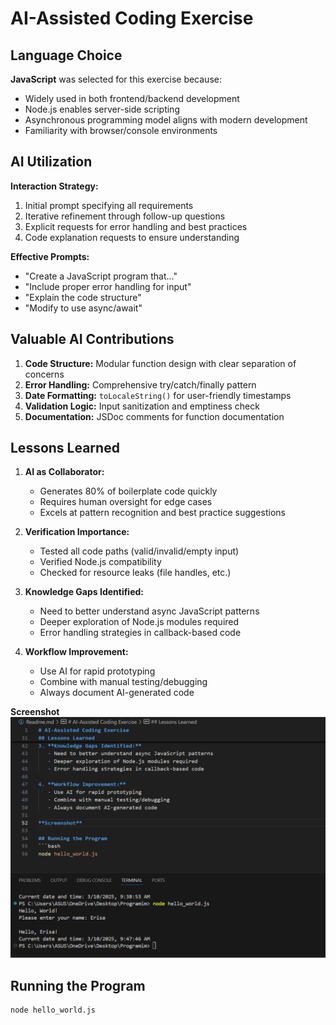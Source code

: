 # AI-Assisted Coding Exercise

## Language Choice
**JavaScript** was selected for this exercise because:
- Widely used in both frontend/backend development
- Node.js enables server-side scripting
- Asynchronous programming model aligns with modern development
- Familiarity with browser/console environments

## AI Utilization
**Interaction Strategy:**
1. Initial prompt specifying all requirements
2. Iterative refinement through follow-up questions
3. Explicit requests for error handling and best practices
4. Code explanation requests to ensure understanding

**Effective Prompts:**
- "Create a JavaScript program that..."
- "Include proper error handling for input"
- "Explain the code structure"
- "Modify to use async/await"

## Valuable AI Contributions
1. **Code Structure:** Modular function design with clear separation of concerns
2. **Error Handling:** Comprehensive try/catch/finally pattern
3. **Date Formatting:** `toLocaleString()` for user-friendly timestamps
4. **Validation Logic:** Input sanitization and emptiness check
5. **Documentation:** JSDoc comments for function documentation


## Lessons Learned
1. **AI as Collaborator:** 
   - Generates 80% of boilerplate code quickly
   - Requires human oversight for edge cases
   - Excels at pattern recognition and best practice suggestions

2. **Verification Importance:**
   - Tested all code paths (valid/invalid/empty input)
   - Verified Node.js compatibility
   - Checked for resource leaks (file handles, etc.)

3. **Knowledge Gaps Identified:**
   - Need to better understand async JavaScript patterns
   - Deeper exploration of Node.js modules required
   - Error handling strategies in callback-based code

4. **Workflow Improvement:**
   - Use AI for rapid prototyping
   - Combine with manual testing/debugging
   - Always document AI-generated code

**Screenshot**
![alt text](<Screenshot 2025-03-10 095749.png>)

## Running the Program
```bash
node hello_world.js